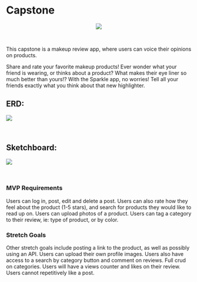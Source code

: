 # Capstone 


<p align="center">
  <img  src="https://i.imgur.com/14LECtI.png">
</p>
<br>

This capstone is a makeup review app, where users can voice their opinions on products.

Share and rate your favorite makeup products! Ever wonder what your friend is wearing, or thinks about a product? What makes their eye liner so much better than yours!? With the Sparkle app, no worries! Tell all your friends exactly what you think about that new highlighter. 


## ERD:
<p align="left">
  <a href="https://dbdiagram.io/d/5f8f82c43a78976d7b787a3f">
    <img src="https://i.imgur.com/h9kh8nE.png">
  </a>
</p>
<br>
  
 ## Sketchboard:
 <p align="left">
  <a href="https://sketchboard.me/VCokqAw0aLg#/">
    <img src="https://i.imgur.com/ehyDWaj.png">
  </a>
 </p>
 <br>
 
### MVP Requirements
Users can log in, post, edit and delete a post. Users can also rate how they feel about the product (1-5 stars), and search for products they would like to read up on. Users can upload photos of a product. Users can tag a category to their review,  ie: type of product, or by color.

### Stretch Goals
Other stretch goals include posting a link to the product, as well as possibly using an API. Users can upload their own profile images. Users also have access to a search by category button and comment on reviews.  Full crud on categories. Users will have a views counter and likes on their review. Users cannot repetitively like a post.



<!-- Secret temporary video for setup [here](https://us02web.zoom.us/rec/share/Bgnm4gt_tnzLDqYjurEu6fNlNFKR1JvUIv6MJPzV3pUn5O7SorCKThA7oZSOENH5.CPfq3-FjcpbbHSvt) Passcode is %wmVL*5@ -->

